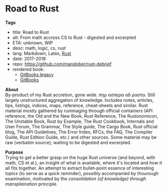 # Road to Rust

**Tags**
- title: Road to Rust
- alt: From math accross CS to Rust - digested and excerpted
- ETA: unknown, WIP
- desc: math, logic, cs, rust
- lang: Markdown, Latex, [Rust][trl]
- date: 2017-2018
- repo: https://github.com/mandober/rust-debrief
- rendered book:
  - [GitBooks legacy][gbl]
  - [GitBooks][gbn]



**About**    
By-product of my Rust accretion, gone wide. πηρ ασπϵρα αδ ραστα. Still largely unstructured aggregation of knowledge. Includes notes, articles, tips, listings, indices, maps, reference, cheat-sheets and similar. Rust material mostly gathered by rummaging through official containers (API reference, the Old and the New Book, Rust Reference, The Rustonomicon, The Unstable Book, Rust by Example, The Rust Cookbook, Internals and User Forum, The Grammar, The Style guide, The Cargo Book, Rust official blog, The API Guidelines, The Error Index, RFCs, the FAQ, The Compiler Guide, Rust Edition Guide, etc.) and other sources. Some material may be raw (verbatim source), waiting to be digested and excerpted.


**Purpose**    
Trying to get a better grasp on the huge Rust universe (and beyond, with math, CS et al.), an insight of what is available, where it's located and how it all fits together. An attempt to extract bullet-point essence of interesting topics (to serve as a quick reminder), possibly accompanied by thourough examination, motivated by the _consolidation (of knowledge) through mansplaination_ principle.


[gbl]: https://mandober.gitbooks.io/rust-debrief
[gbn]: https://devrev.gitbook.io/rust-debrief/
[ghr]: https://github.com/mandober/rust-debrief
[trl]: https://www.rust-lang.org/
